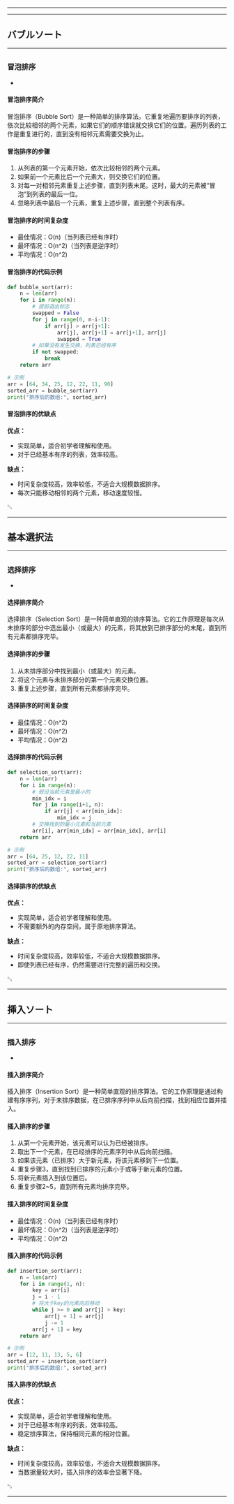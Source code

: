 # 
___
___
## バブルソート
___
## 
### 冒泡排序
- 

#### 冒泡排序简介
冒泡排序（Bubble Sort）是一种简单的排序算法。它重复地遍历要排序的列表，依次比较相邻的两个元素，如果它们的顺序错误就交换它们的位置。遍历列表的工作是重复进行的，直到没有相邻元素需要交换为止。

#### 冒泡排序的步骤
1. 从列表的第一个元素开始，依次比较相邻的两个元素。
2. 如果前一个元素比后一个元素大，则交换它们的位置。
3. 对每一对相邻元素重复上述步骤，直到列表末尾。这时，最大的元素被“冒泡”到列表的最后一位。
4. 忽略列表中最后一个元素，重复上述步骤，直到整个列表有序。

#### 冒泡排序的时间复杂度
- 最佳情况：O(n)（当列表已经有序时）
- 最坏情况：O(n^2)（当列表是逆序时）
- 平均情况：O(n^2)

#### 冒泡排序的代码示例
```python
def bubble_sort(arr):
    n = len(arr)
    for i in range(n):
        # 提前退出标志
        swapped = False
        for j in range(0, n-i-1):
            if arr[j] > arr[j+1]:
                arr[j], arr[j+1] = arr[j+1], arr[j]
                swapped = True
        # 如果没有发生交换，列表已经有序
        if not swapped:
            break
    return arr

# 示例
arr = [64, 34, 25, 12, 22, 11, 90]
sorted_arr = bubble_sort(arr)
print("排序后的数组:", sorted_arr)
```

#### 冒泡排序的优缺点
**优点：**
- 实现简单，适合初学者理解和使用。
- 对于已经基本有序的列表，效率较高。

**缺点：**
- 时间复杂度较高，效率较低，不适合大规模数据排序。
- 每次只能移动相邻的两个元素，移动速度较慢。

␃
___
## 基本選択法
___
## 
### 选择排序
- 

#### 选择排序简介
选择排序（Selection Sort）是一种简单直观的排序算法。它的工作原理是每次从未排序的部分中选出最小（或最大）的元素，将其放到已排序部分的末尾，直到所有元素都排序完毕。

#### 选择排序的步骤
1. 从未排序部分中找到最小（或最大）的元素。
2. 将这个元素与未排序部分的第一个元素交换位置。
3. 重复上述步骤，直到所有元素都排序完毕。

#### 选择排序的时间复杂度
- 最佳情况：O(n^2)
- 最坏情况：O(n^2)
- 平均情况：O(n^2)

#### 选择排序的代码示例
```python
def selection_sort(arr):
    n = len(arr)
    for i in range(n):
        # 假设当前元素是最小的
        min_idx = i
        for j in range(i+1, n):
            if arr[j] < arr[min_idx]:
                min_idx = j
        # 交换找到的最小元素和当前元素
        arr[i], arr[min_idx] = arr[min_idx], arr[i]
    return arr

# 示例
arr = [64, 25, 12, 22, 11]
sorted_arr = selection_sort(arr)
print("排序后的数组:", sorted_arr)
```

#### 选择排序的优缺点
**优点：**
- 实现简单，适合初学者理解和使用。
- 不需要额外的内存空间，属于原地排序算法。

**缺点：**
- 时间复杂度较高，效率较低，不适合大规模数据排序。
- 即使列表已经有序，仍然需要进行完整的遍历和交换。

␃
___
## 挿入ソート
___
## 
### 插入排序
- 

#### 插入排序简介
插入排序（Insertion Sort）是一种简单直观的排序算法。它的工作原理是通过构建有序序列，对于未排序数据，在已排序序列中从后向前扫描，找到相应位置并插入。

#### 插入排序的步骤
1. 从第一个元素开始，该元素可以认为已经被排序。
2. 取出下一个元素，在已经排序的元素序列中从后向前扫描。
3. 如果该元素（已排序）大于新元素，将该元素移到下一位置。
4. 重复步骤3，直到找到已排序的元素小于或等于新元素的位置。
5. 将新元素插入到该位置后。
6. 重复步骤2~5，直到所有元素均排序完毕。

#### 插入排序的时间复杂度
- 最佳情况：O(n)（当列表已经有序时）
- 最坏情况：O(n^2)（当列表是逆序时）
- 平均情况：O(n^2)

#### 插入排序的代码示例
```python
def insertion_sort(arr):
    n = len(arr)
    for i in range(1, n):
        key = arr[i]
        j = i - 1
        # 将大于key的元素向后移动
        while j >= 0 and arr[j] > key:
            arr[j + 1] = arr[j]
            j -= 1
        arr[j + 1] = key
    return arr

# 示例
arr = [12, 11, 13, 5, 6]
sorted_arr = insertion_sort(arr)
print("排序后的数组:", sorted_arr)
```

#### 插入排序的优缺点
**优点：**
- 实现简单，适合初学者理解和使用。
- 对于已经基本有序的列表，效率较高。
- 稳定排序算法，保持相同元素的相对位置。

**缺点：**
- 时间复杂度较高，效率较低，不适合大规模数据排序。
- 当数据量较大时，插入排序的效率会显著下降。

␃
___
